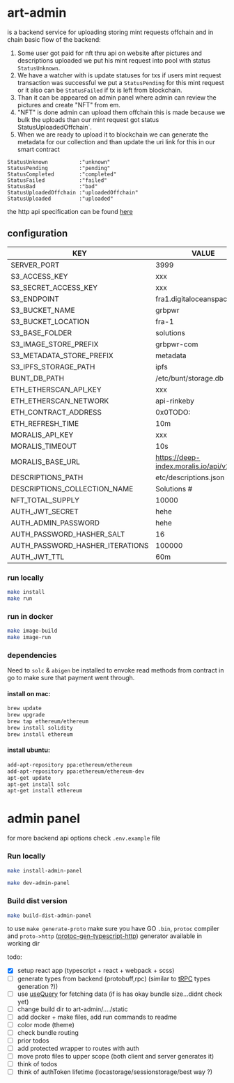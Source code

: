 # art-admin

is a backend service for uploading storing mint requests offchain and in chain 
basic flow of the backend:

1. Some user got paid for nft thru api on website after pictures and descriptions uploaded we put his mint request into pool with status `StatusUnknown`.
2. We have a watcher with is update statuses for txs if users mint request transaction was successful we put a `StatusPending` for this mint request or it also can be `StatusFailed` if tx is left from blockchain.
3. Than it can be appeared on admin panel where admin can review the pictures and create "NFT" from em.
4. "NFT" is done admin can upload them offchain this is made because we bulk the uploads than our mint request got status StatusUploadedOffchain`.
5. When we are ready to upload it to blockchain we can generate the metadata for our collection and than update the uri link for this in our smart contract



```
StatusUnknown          :"unknown"
StatusPending          :"pending"
StatusCompleted        :"completed"
StatusFailed           :"failed"
StatusBad              :"bad"
StatusUploadedOffchain :"uploadedOffchain"
StatusUploaded         :"uploaded"
```

the http api specification can be found [here](https://api.sys.solutions/nft/api)

## configuration 

| KEY                     | VALUE                                                               
|---------------------------------|--------------------------------------------------------------------|
| SERVER_PORT                     | 3999                                                               | 
| S3_ACCESS_KEY                   | xxx                                                                | 
| S3_SECRET_ACCESS_KEY            | xxx                                                                | 
| S3_ENDPOINT                     | fra1.digitaloceanspaces.com                                        | 
| S3_BUCKET_NAME                  | grbpwr                                                             | 
| S3_BUCKET_LOCATION              | fra-1                                                              | 
| S3_BASE_FOLDER                  | solutions                                                          | 
| S3_IMAGE_STORE_PREFIX           | grbpwr-com                                                         | 
| S3_METADATA_STORE_PREFIX        | metadata                                                           | 
| S3_IPFS_STORAGE_PATH            | ipfs                                                               | 
| BUNT_DB_PATH                    | /etc/bunt/storage.db                                               | 
| ETH_ETHERSCAN_API_KEY           | xxx                                                                | 
| ETH_ETHERSCAN_NETWORK           | api-rinkeby                                                        | 
| ETH_CONTRACT_ADDRESS            | 0x0TODO:                                                           | 
| ETH_REFRESH_TIME                | 10m                                                                | 
| MORALIS_API_KEY                 | xxx                                                                | 
| MORALIS_TIMEOUT                 | 10s                                                                | 
| MORALIS_BASE_URL                | https://deep-index.moralis.io/api/v2/                              | 
| DESCRIPTIONS_PATH               | etc/descriptions.json                                              | 
| DESCRIPTIONS_COLLECTION_NAME    | Solutions #                                                        | 
| NFT_TOTAL_SUPPLY                | 10000                                                              | 
| AUTH_JWT_SECRET                 | hehe                                                               | 
| AUTH_ADMIN_PASSWORD             | hehe                                                               | 
| AUTH_PASSWORD_HASHER_SALT       | 16                                                                 | 
| AUTH_PASSWORD_HASHER_ITERATIONS | 100000                                                             | 
| AUTH_JWT_TTL                    | 60m                                                                | 

### run locally 

```sh
make install
make run
```

### run in docker  

```sh
make image-build
make image-run
```

### dependencies 
Need to `solc` & `abigen` be installed to envoke read methods from contract in go to make sure that payment went through.

#### install on mac:

```sh 
brew update
brew upgrade
brew tap ethereum/ethereum
brew install solidity
brew install ethereum
```

#### install ubuntu:

```sh 
add-apt-repository ppa:ethereum/ethereum
add-apt-repository ppa:ethereum/ethereum-dev
apt-get update
apt-get install solc
apt-get install ethereum
```
# <minting-dapp> admin panel

for more backend api options check `.env.example` file

### Run locally
``` bash
make install-admin-panel

make dev-admin-panel
```

### Build dist version 
``` bash
make build-dist-admin-panel
```

to use `make generate-proto` make sure you have GO `.bin`, `protoc` compiler and `proto->http` ([protoc-gen-typescript-http](https://github.com/einride/protoc-gen-typescript-http)) generator  available in working dir 

todo:
- [x] setup react app (typescript + react + webpack + scss)
- [ ] generate types from backend (protobuff,rpc) (similar to [tRPC](https://trpc.io/docs/) types generation ?))
- [ ] use [useQuery](https://tanstack.com/query/v4/docs/reference/useQuery?from=reactQueryV3&original=https://react-query-v3.tanstack.com/reference/useQuery) for fetching data (if is has okay bundle size...didnt check yet)
- [ ] change build dir to art-admin/..../static
- [ ] add docker + make files, add run commands to readme
- [ ] color mode (theme)
- [ ] check bundle routing
- [ ] prior todos
- [ ] add protected wrapper to routes with auth
- [ ] move proto files to upper scope (both client and server generates it)
- [ ] think of todos
- [ ] think of authToken lifetime  (locastorage/sessionstorage/best way ?)
